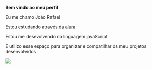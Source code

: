 **Bem vindo ao meu perfil**

Eu me chamo Joáo Rafael

Estou estudando através da [alura](https://www.alura.com.br)

Estou me desevolvendo na linguagem javaScript 

E utilizo esse espaço para organizar e compatilhar os meu projetos desenvolvidos 

![](https://media1.tenor.com/m/GpkNVPhKqM0AAAAC/super-hero.gif)

